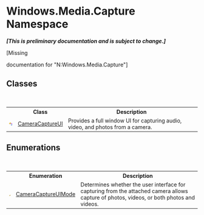 # Windows.Media.Capture Namespace
 _**\[This is preliminary documentation and is subject to change.\]**_

\[Missing <summary> documentation for "N:Windows.Media.Capture"\]


## Classes
&nbsp;<table><tr><th></th><th>Class</th><th>Description</th></tr><tr><td>![Public class](media/pubclass.gif "Public class")</td><td><a href="T_Windows_Media_Capture_CameraCaptureUI">CameraCaptureUI</a></td><td>
Provides a full window UI for capturing audio, video, and photos from a camera.</td></tr></table>

## Enumerations
&nbsp;<table><tr><th></th><th>Enumeration</th><th>Description</th></tr><tr><td>![Public enumeration](media/pubenumeration.gif "Public enumeration")</td><td><a href="T_Windows_Media_Capture_CameraCaptureUIMode">CameraCaptureUIMode</a></td><td>
Determines whether the user interface for capturing from the attached camera allows capture of photos, videos, or both photos and videos.</td></tr></table>&nbsp;
